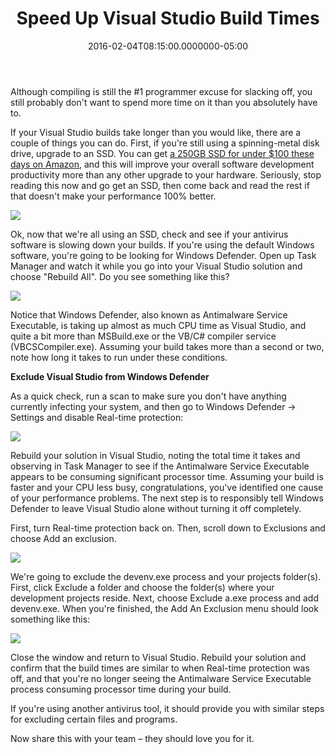 ﻿---
title: Speed Up Visual Studio Build Times
date: "2016-02-04T08:15:00.0000000-05:00"
description: Although compiling is still the #1 programmer excuse for slacking off, you still probably don't want to spend more time on it than you absolutely have to.
featuredImage: /img/task-manager.png
---

[](https://xkcd.com/303/)Although compiling is still the #1 programmer excuse for slacking off, you still probably don't want to spend more time on it than you absolutely have to.

If your Visual Studio builds take longer than you would like, there are a couple of things you can do. First, if you're still using a spinning-metal disk drive, upgrade to an SSD. You can get [a 250GB SSD for under $100 these days on Amazon](http://amzn.to/1ULddYj), and this will improve your overall software development productivity more than any other upgrade to your hardware. Seriously, stop reading this now and go get an SSD, then come back and read the rest if that doesn't make your performance 100% better.

![](/img/compiling.png)

Ok, now that we're all using an SSD, check and see if your antivirus software is slowing down your builds. If you're using the default Windows software, you're going to be looking for Windows Defender. Open up Task Manager and watch it while you go into your Visual Studio solution and choose "Rebuild All". Do you see something like this?

![](/img/task-manager.png)

Notice that Windows Defender, also known as Antimalware Service Executable, is taking up almost as much CPU time as Visual Studio, and quite a bit more than MSBuild.exe or the VB/C# compiler service (VBCSCompiler.exe). Assuming your build takes more than a second or two, note how long it takes to run under these conditions.

**Exclude Visual Studio from Windows Defender**

As a quick check, run a scan to make sure you don't have anything currently infecting your system, and then go to Windows Defender -> Settings and disable Real-time protection:

![](/img/real-time-protection.png)

Rebuild your solution in Visual Studio, noting the total time it takes and observing in Task Manager to see if the Antimalware Service Executable appears to be consuming significant processor time. Assuming your build is faster and your CPU less busy, congratulations, you've identified one cause of your performance problems. The next step is to responsibly tell Windows Defender to leave Visual Studio alone without turning it off completely.

First, turn Real-time protection back on. Then, scroll down to Exclusions and choose Add an exclusion.

![](/img/add-exclusion.png)

We're going to exclude the devenv.exe process and your projects folder(s). First, click Exclude a folder and choose the folder(s) where your development projects reside. Next, choose Exclude a.exe process and add devenv.exe. When you're finished, the Add An Exclusion menu should look something like this:

![](/img/add-exclusion-finished.png)

Close the window and return to Visual Studio. Rebuild your solution and confirm that the build times are similar to when Real-time protection was off, and that you're no longer seeing the Antimalware Service Executable process consuming processor time during your build.

If you're using another antivirus tool, it should provide you with similar steps for excluding certain files and programs.

Now share this with your team – they should love you for it.

